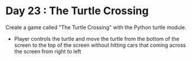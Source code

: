 # Day 23 : The Turtle Crossing

Create a game called "The Turtle Crossing" with the Python turtle module.

- Player controls the turtle and move the turtle from the bottom of the screen to the top of the screen without hitting cars that coming across the screen from right to left
